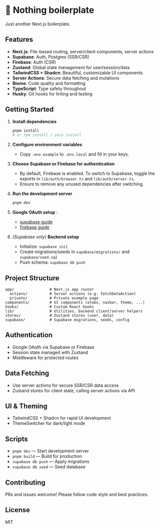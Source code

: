 # 🫥 Nothing boilerplate

Just another Next.js boilerplate.

## Features

- **Next.js**: File-based routing, server/client components, server actions
- **Supabase**: Auth, Postgres (SSR/CSR)
- **Firebase**: Auth (CSR)
- **Zustand**: Global state management for user/session/data
- **TailwindCSS + Shadcn**: Beautiful, customizable UI components
- **Server Actions**: Secure data fetching and mutations
- **Biome**: Code quality and formatting
- **TypeScript**: Type safety throughout
- **Husky**: Git hooks for linting and testing

## Getting Started

1. **Install dependencies**
   ```sh
   pnpm install
   # or npm install / yarn install
   ```

2. **Configure environment variables**
   - Copy `.env.example` to `.env.local` and fill in your keys.

3. **Choose Supabase or Firebase for authentication**
   - By default, Firebase is enabled. To switch to Supabase, toggle the exports in `lib/auth/browser.ts` and `lib/auth/server.ts`.
   - Ensure to remove any unused dependencies after switching.

4. **Run the development server**
   ```sh
   pnpm dev
   ```

5. **Google OAuth setup** :
   - [supabase guide](https://supabase.com/docs/guides/auth/social-login/auth-google)
   - [firebase guide](https://firebase.google.com/docs/auth/web/google-signin)

6. _(Supabase only)_ **Backend setup**
   - Initialize: `supabase init`
   - Create migrations/seeds in `supabase/migrations/` and `supabase/seed.sql`
   - Push schema: `supabase db push`

## Project Structure

```
app/                # Next.js app router
  actions/          # Server actions (e.g. fetchDataAction)
  private/          # Private example page
components/         # UI components (atoms, navbar, theme, ...)
hooks/              # Custom React hooks
lib/                # Utilities, backend client/server helpers
stores/             # Zustand stores (user, data)
supabase/           # Supabase migrations, seeds, config
```

## Authentication

- Google OAuth via Supabase or Firebase
- Session state managed with Zustand
- Middleware for protected routes

## Data Fetching

- Use server actions for secure SSR/CSR data access
- Zustand stores for client state, calling server actions via API

## UI & Theming

- TailwindCSS + Shadcn for rapid UI development
- ThemeSwitcher for dark/light mode

## Scripts

- `pnpm dev` — Start development server
- `pnpm build` — Build for production
- `supabase db push` — Apply migrations
- `supabase db seed` — Seed database

## Contributing

PRs and issues welcome! Please follow code style and best practices.

## License

MIT

